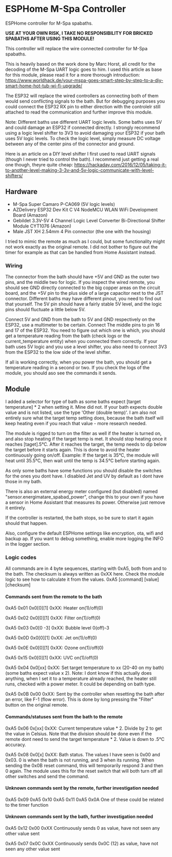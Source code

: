 # ESPHome M-Spa Controller

ESPHome controller for M-Spa spabaths.

__USE AT YOUR OWN RISK, I TAKE NO RESPONSIBILITY FOR BRICKED SPABATHS AFTER USING THIS MODULE!__

This controller will replace the wire connected controller for M-Spa spabaths.

This is heavily based on the work done by Marc Horst, all credit for the decoding of the M-Spa UART logic goes to him.
I used this article as base for this module, please read it for a more thorough introduction: 
https://www.worldhack.de/your-mspa-goes-smart-step-by-step-to-a-diy-smart-home-hot-tub-wi-fi-upgrade/

The ESP32 will replace the wired controllers as connecting both of them would send conflicting signals to the bath.
But for debugging purposes you could connect the ESP32 RX pin to either direction with the controlelr still attached
to read the communication and further improve this module.

Note: Different baths use different UART logic levels. Some baths uses 5V and could damage an ESP32 if connected directly.
I strongly recommend using a logic level shifter to 3V3 to avoid damaging your ESP32 if your bath uses 5V logic levels.
To check the logic level, simply measure DC voltage between any of the center pins of the connector and ground.

Here is an article on a DIY level shifter I first used to read UART signals (though I never tried to control the bath).
I recommend just getting a real one though, theyre quite cheap:
https://hackaday.com/2016/12/05/taking-it-to-another-level-making-3-3v-and-5v-logic-communicate-with-level-shifters/

## Hardware
* M-Spa Super Camaro P-CA069 (5V logic levels)
* AZDelivery ESP32 Dev Kit C V4 NodeMCU WLAN WiFi Development Board (Amazon)
* Gebildet 3.3V-5V 4 Channel Logic Level Converter Bi-Directional Shifter Module CYT1076 (Amazon)
* Male JST XH 2.54mm 4 Pin connector (the one with the housing)

I tried to mimic the remote as much as I could, but some functionality might not work exactly as the original remote. 
I did not bother to figure out the timer for example as that can be handled from Home Assistant instead.

### Wiring
The connector from the bath should have +5V and GND as the outer two pins, and the middle two for logic. If you inspect
the wired remote, you should see GND directly connected to the big copper areas on the circuit board, and the +5V pin to
the plus side of a large capacitor next to the JST connector. Different baths may have different pinout, you need to find
out that yourself. The 5V pin should have a fairly stable 5V level, and the logic pins should fluctuate a little below 5V. 

Connect 5V and GND from the bath to 5V and GND respectively on the ESP32, use a multimeter to be certain. 
Connect The middle pins to pin 16 and 17 of the ESP32. You need to figure out which one is which, you should get a 
temperature reading from the bath (check logs or the current_temperature entity) when you connected them correctly.
If your bath uses 5V logic and you use a level shifter, you also need to connect 3V3 from the ESP32 to the low side of 
the level shifter.

If all is working correctly, when you power the bath, you should get a temperature reading in a second or two. If you check
the logs of the module, you should aso see the commands it sends.

## Module

I added a selector for type of bath as some baths expect [target temperature] * 2 when setting it. Mine did not.
If your bath expects double value and is not listed, use the type 'Other (double temp)'. 
I am also not entirely sure what the target temp setting does, because the bath itself will keep heating even if you reach 
that value - more research needed.

The module is rigged to turn on the filter as well if the heater is turned on, and also stop heating if the target temp is 
met. It should stop heating once it reaches [taget].5°C. After it reaches the target, the temp needs to dip below the
target before it starts again. This is done to avoid the heater continuously going on/off.
Example: If the target is 35°C, the module will heat until 35.5°C, then wait until the temp is 34.5°C before starting again.

As only some baths have some functions you should disable the switches for the ones you dont have. I disabled Jet and UV 
by default as I dont have those in my bath.

There is also an external energy meter configured (but disabled) named "sensor.energimatare_spabad_power", change this
to your own if you have a sensor in Home Assistant that measures its power. Otherwise just remove it entirely.

If the controller is restarted, the bath stops, so be sure to start it again should that happen.

Also, configure the default ESPHome settings like encryption, ota, wifi and backup ap.
If you want to debug something, enable more logging the INFO in the logger section.

### Logic codes

All commands are in 4 byte sequences, starting with 0xA5, both from and to the bath. The checksum is always
written as 0xXX here. Check the module logic to see how to calculate it from the values.
0xA5 [command] [value] [checksum]

#### Commands sent from the remote to the bath

0xA5 0x01 0x0[0][1] 0xXX: 
  Heater on(1)/off(0)

0xA5 0x02 0x0[0][1] 0xXX: 
  Filter on(1)/off(0)

0xA5 0x03 0x0[0 -3] 0xXX: 
  Bubble level 0(off)-3

0xA5 0x0D 0x0[0][1] 0xXX: 
  Jet on(1)/off(0)

0xA5 0x0E 0x0[0][1] 0xXX: 
  Ozone on(1)/off(0)

0xA5 0x15 0x0[0][1] 0xXX: 
  UVC on(1)/off(0)

0xA5 0x04 0x0[xx] 0xXX: 
  Set target temperature to xx (20-40 on my bath) (some baths expect value x 2).
  Note: I dont know if this actually does anything, when I set it to a temperature already reached, 
        the heater still runs, checked with a power meter. It could be depending on bath type.

0xA5 0x0B 0x00 0xXX: 
  Sent by the controller when resetting the bath after an error, like F-1 (flow error). This is
  done by long pressing the "Filter" button on the original remote.

#### Commands/statuses sent from the bath to the remote
0xA5 0x06 0x[xx] 0xXX:
  Current temperature value * 2. Divide by 2 to get the value in Celsius. Note that the division
  should be done even if the remote dont need to send the target temperature * 2.
  Value is down to .5°C accuracy.

0xA5 0x08 0x0[x] 0xXX:
  Bath status. The values I have seen is 0x00 and 0x03. 0 is when the bath is not running, and 3 when its running.
  When sending the 0x0B reset command, this will temporarily respond 3 and then 0 again. The module uses this for
  the reset switch that will both turn off all other switches and send the command.

#### Unknown commands sent by the remote, further investigation needed
0xA5 0x09 
0xA5 0x10 
0xA5 0x11 
0xA5 0x0A 
One of these could be related to the timer function

#### Unknown commands sent by the bath, further investigation needed
0xA5 0x12 0x00 0xXX
  Continuously sends 0 as value, have not seen any other value sent

0xA5 0x07 0x0C 0xXX
  Continuously sends 0x0C (12) as value, have not seen any other value sent
